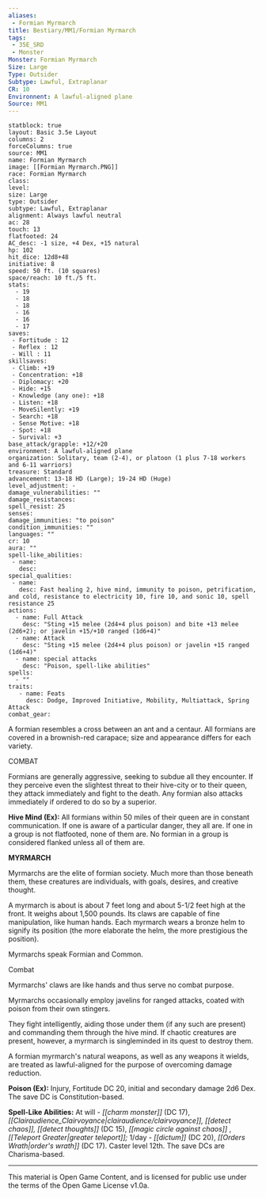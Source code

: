 ```yaml
---
aliases:
 - Formian Myrmarch
title: Bestiary/MM1/Formian Myrmarch
tags: 
 - 35E_SRD
 - Monster
Monster: Formian Myrmarch
Size: Large
Type: Outsider
Subtype: Lawful, Extraplanar
CR: 10
Environnent: A lawful-aligned plane
Source: MM1
---
```


```statblock
statblock: true
layout: Basic 3.5e Layout
columns: 2
forceColumns: true
source: MM1 
name: Formian Myrmarch
image: [[Formian Myrmarch.PNG]]
race: Formian Myrmarch
class: 
level: 
size: Large
type: Outsider
subtype: Lawful, Extraplanar
alignment: Always lawful neutral
ac: 28
touch: 13
flatfooted: 24
AC_desc: -1 size, +4 Dex, +15 natural
hp: 102
hit_dice: 12d8+48
initiative: 8
speed: 50 ft. (10 squares)
space/reach: 10 ft./5 ft.
stats:
  - 19
  - 18
  - 18
  - 16
  - 16
  - 17
saves:
 - Fortitude : 12
 - Reflex : 12
 - Will : 11
skillsaves:
 - Climb: +19
 - Concentration: +18
 - Diplomacy: +20
 - Hide: +15
 - Knowledge (any one): +18
 - Listen: +18
 - MoveSilently: +19
 - Search: +18
 - Sense Motive: +18
 - Spot: +18
 - Survival: +3
base_attack/grapple: +12/+20
environment: A lawful-aligned plane
organization: Solitary, team (2-4), or platoon (1 plus 7-18 workers and 6-11 warriors)
treasure: Standard
advancement: 13-18 HD (Large); 19-24 HD (Huge)
level_adjustment: -
damage_vulnerabilities: ""
damage_resistances: 
spell_resist: 25
senses: 
damage_immunities: "to poison"
condition_immunities: ""
languages: ""
cr: 10
aura: ""
spell-like_abilities:
 - name: 
   desc: 
special_qualities:
 - name:
   desc: Fast healing 2, hive mind, immunity to poison, petrification, and cold, resistance to electricity 10, fire 10, and sonic 10, spell resistance 25
actions:
  - name: Full Attack
    desc: "Sting +15 melee (2d4+4 plus poison) and bite +13 melee (2d6+2); or javelin +15/+10 ranged (1d6+4)"
  - name: Attack
    desc: "Sting +15 melee (2d4+4 plus poison) or javelin +15 ranged (1d6+4)"
  - name: special attacks
    desc: "Poison, spell-like abilities"
spells:
  - ""
traits:
   - name: Feats
     desc: Dodge, Improved Initiative, Mobility, Multiattack, Spring Attack
combat_gear:  
```


A formian resembles a cross between an ant and a centaur. All formians are covered in a brownish-red carapace; size and appearance differs for each variety.

COMBAT

Formians are generally aggressive, seeking to subdue all they encounter. If they perceive even the slightest threat to their hive-city or to their queen, they attack immediately and fight to the death. Any formian also attacks immediately if ordered to do so by a superior.


**Hive Mind (Ex):** All formians within 50 miles of their queen are in constant communication. If one is aware of a particular danger, they all are. If one in a group is not flatfooted, none of them are. No formian in a group is considered flanked unless all of them are.


**MYRMARCH**


Myrmarchs are the elite of formian society. Much more than those beneath them, these creatures are individuals, with goals, desires, and creative thought.

A myrmarch is about is about 7 feet long and about 5-1/2 feet high at the front. It weighs about 1,500 pounds. Its claws are capable of fine manipulation, like human hands. Each myrmarch wears a bronze helm to signify its position (the more elaborate the helm, the more prestigious the position).

Myrmarchs speak Formian and Common.

Combat

Myrmarchs' claws are like hands and thus serve no combat purpose.

Myrmarchs occasionally employ javelins for ranged attacks, coated with poison from their own stingers.

They fight intelligently, aiding those under them (if any such are present) and commanding them through the hive mind. If chaotic creatures are present, however, a myrmarch is singleminded in its quest to destroy them.

A formian myrmarch's natural weapons, as well as any weapons it wields, are treated as lawful-aligned for the purpose of overcoming damage reduction.


**Poison (Ex):** Injury, Fortitude DC 20, initial and secondary damage 2d6 Dex. The save DC is Constitution-based.


**Spell-Like Abilities:** At will - *[[charm monster]]* (DC 17), *[[Clairaudience_Clairvoyance|clairaudience/clairvoyance]], [[detect chaos]], [[detect thoughts]]* (DC 15), *[[magic circle against chaos]]* , *[[Teleport Greater|greater teleport]];* 1/day - *[[dictum]]* (DC 20), *[[Orders Wrath|order's wrath]]* (DC 17). Caster level 12th. The save DCs are Charisma-based.

---

This material is Open Game Content, and is licensed for public use under the terms of the Open Game License v1.0a.
